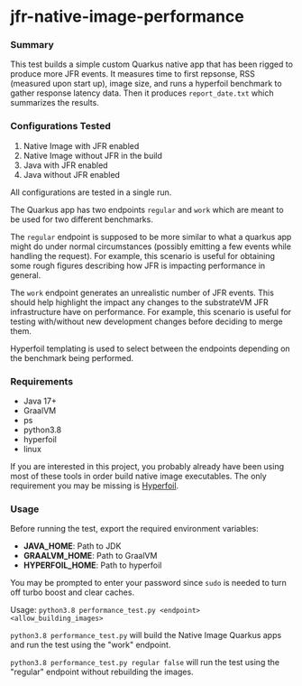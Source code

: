 # jfr-native-image-performance

### Summary
This test builds a simple custom Quarkus native app that has been rigged to produce more JFR events. It measures time to first repsonse, RSS (measured upon start up), image size, and runs a hyperfoil benchmark to gather response latency data. Then it produces `report_date.txt` which summarizes the results. 

### Configurations Tested

1. Native Image with JFR enabled
2. Native Image without JFR in the build
3. Java with JFR enabled
4. Java without JFR enabled


All configurations are tested in a single run.

The Quarkus app has two endpoints `regular` and `work` which are meant to be used for two different benchmarks. 

The `regular` endpoint is supposed to be more similar to what a quarkus app might do under normal circumstances (possibly emitting a few events while handling the request). For example, this scenario is useful for obtaining some rough figures describing how JFR is impacting performance in general. 

The `work` endpoint generates an unrealistic number of JFR events. This should help highlight the impact any changes to the substrateVM JFR infrastructure have on performance. For example, this scenario is useful for testing with/without new development changes before deciding to merge them.

Hyperfoil templating is used to select between the endpoints depending on the benchmark being performed.

### Requirements

- Java 17+
- GraalVM
- ps
- python3.8
- hyperfoil
- linux

If you are interested in this project, you probably already have been using most of these tools in order build native image executables. The only requirement you may be missing is [Hyperfoil](https://hyperfoil.io/).

### Usage
Before running the test, export the required environment variables:
- **JAVA_HOME**:    Path to JDK
- **GRAALVM_HOME**:   Path to GraalVM
- **HYPERFOIL_HOME**:    Path to hyperfoil

You may be prompted to enter your password since `sudo` is needed to turn off turbo boost and clear caches. 

Usage: `python3.8 performance_test.py <endpoint> <allow_building_images>`

`python3.8 performance_test.py` will build the Native Image Quarkus apps and run the test using the "work" endpoint.

`python3.8 performance_test.py regular false` will run the test using the "regular" endpoint without rebuilding the images.